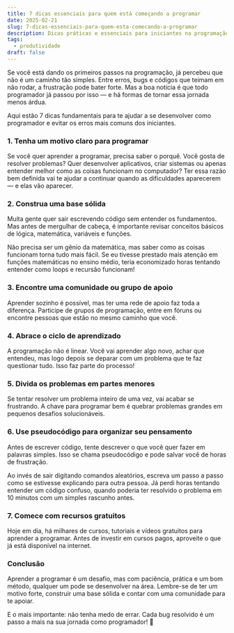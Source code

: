 ```yaml
---
title: 7 dicas essenciais para quem está começando a programar
date: 2025-02-21
slug: 7-dicas-essenciais-para-quem-esta-comecando-a-programar
description: Dicas práticas e essenciais para iniciantes na programação, desde a escolha da linguagem até a importância da prática constante.
tags: 
  - produtividade
draft: false
---
```


Se você está dando os primeiros passos na programação, já percebeu que não é um caminho tão simples. Entre erros, bugs e códigos que teimam em não rodar, a frustração pode bater forte. Mas a boa notícia é que todo programador já passou por isso — e há formas de tornar essa jornada menos árdua.

Aqui estão 7 dicas fundamentais para te ajudar a se desenvolver como programador e evitar os erros mais comuns dos iniciantes.

### 1. Tenha um motivo claro para programar
Se você quer aprender a programar, precisa saber o porquê. Você gosta de resolver problemas? Quer desenvolver aplicativos, criar sistemas ou apenas entender melhor como as coisas funcionam no computador? Ter essa razão bem definida vai te ajudar a continuar quando as dificuldades aparecerem — e elas vão aparecer.

### 2. Construa uma base sólida
Muita gente quer sair escrevendo código sem entender os fundamentos. Mas antes de mergulhar de cabeça, é importante revisar conceitos básicos de lógica, matemática, variáveis e funções.

Não precisa ser um gênio da matemática, mas saber como as coisas funcionam torna tudo mais fácil. Se eu tivesse prestado mais atenção em funções matemáticas no ensino médio, teria economizado horas tentando entender como loops e recursão funcionam!

### 3. Encontre uma comunidade ou grupo de apoio
Aprender sozinho é possível, mas ter uma rede de apoio faz toda a diferença. Participe de grupos de programação, entre em fóruns ou encontre pessoas que estão no mesmo caminho que você.

### 4. Abrace o ciclo de aprendizado
A programação não é linear. Você vai aprender algo novo, achar que entendeu, mas logo depois se deparar com um problema que te faz questionar tudo. Isso faz parte do processo!

### 5. Divida os problemas em partes menores
Se tentar resolver um problema inteiro de uma vez, vai acabar se frustrando. A chave para programar bem é quebrar problemas grandes em pequenos desafios solucionáveis.

### 6. Use pseudocódigo para organizar seu pensamento
Antes de escrever código, tente descrever o que você quer fazer em palavras simples. Isso se chama pseudocódigo e pode salvar você de horas de frustração.

Ao invés de sair digitando comandos aleatórios, escreva um passo a passo como se estivesse explicando para outra pessoa. Já perdi horas tentando entender um código confuso, quando poderia ter resolvido o problema em 10 minutos com um simples rascunho antes.

### 7. Comece com recursos gratuitos
Hoje em dia, há milhares de cursos, tutoriais e vídeos gratuitos para aprender a programar. Antes de investir em cursos pagos, aproveite o que já está disponível na internet.

### Conclusão
Aprender a programar é um desafio, mas com paciência, prática e um bom método, qualquer um pode se desenvolver na área. Lembre-se de ter um motivo forte, construir uma base sólida e contar com uma comunidade para te apoiar.

E o mais importante: não tenha medo de errar. Cada bug resolvido é um passo a mais na sua jornada como programador! 🚀